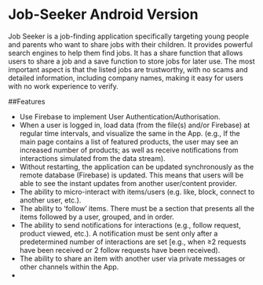 # Job-Seeker Android Version
Job Seeker is a job-finding application specifically targeting young people and parents who want to share jobs with their children. It provides powerful search engines to help them find jobs. It has a share function that allows users to share a job and a save function to store jobs for later use. The most important aspect is that the listed jobs are trustworthy, with no scams and detailed information, including company names, making it easy for users with no work experience to verify.

##Features
- Use Firebase to implement User Authentication/Authorisation.
- When a user is logged in, load data (from the file(s) and/or Firebase) at regular time intervals, and visualize the same in the App. (e.g., If the main page contains a list of featured products, the user may see an increased number of products; as well as receive notifications from interactions simulated from the data stream).
- Without restarting, the application can be updated synchronously as the remote database (Firebase) is updated. This means that users will be able to see the instant updates from another user/content provider.
- The ability to micro-interact with items/users (e.g. like, block, connect to another user, etc.).
- The ability to ‘follow’ items. There must be a section that presents all the items followed by a user, grouped, and in order.
- The ability to send notifications for interactions (e.g., follow request, product viewed, etc.). A notification must be sent only after a predetermined number of interactions are set [e.g., when ≥2 requests have been received or 2 follow requests have been received).
- The ability to share an item with another user via private messages or other channels within the App. 
- 
